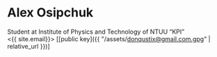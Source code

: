 # Alex Osipchuk
Student at Institute of Physics and Technology of NTUU &ldquo;KPI&rdquo;  
<{{ site.email}}>
[[public key]({{ "/assets/donqustix@gmail.com.gpg" | relative_url }})]
